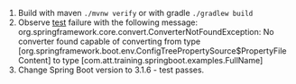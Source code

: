 1. Build with maven `./mvnw verify` or with gradle `./gradlew build`
2. Observe [test](src/test/java/com/att/training/springboot/examples/AppWithConfigTreeTest.java) failure with the
   following message:
   org.springframework.core.convert.ConverterNotFoundException: No converter found capable of converting from
   type [org.springframework.boot.env.ConfigTreePropertySource$PropertyFileContent] to
   type [com.att.training.springboot.examples.FullName]
3. Change Spring Boot version to 3.1.6 - test passes.
